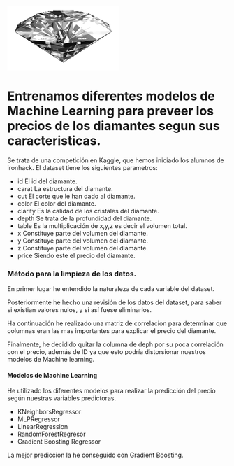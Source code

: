 ![Alt Text](https://github.com/antonioomsg/Diamonds-ML/blob/master/imputs/Diamante-88735.gif)

# Entrenamos diferentes modelos de Machine Learning para preveer los precios de los diamantes segun sus caracteristicas.

Se trata de una competición en Kaggle, que hemos iniciado los alumnos de ironhack. 
El dataset tiene los siguientes parametros:

* id           El id del diamante.
* carat        La estructura del diamante.
* cut          El corte que le han dado al diamante.
* color        El color del diamante.
* clarity      Es la calidad de los cristales del diamante.
* depth        Se trata de la profundidad del diamante.
* table        Es la multiplicación de x,y,z es decir el volumen total.
* x            Constituye parte del volumen del diamante.
* y            Constituye parte del volumen del diamante.
* z            Constituye parte del volumen del diamante.
* price        Siendo este el precio del diamante.


### Método para la limpieza de los datos.

En primer lugar he entendido la naturaleza de cada variable del dataset. 

Posteriormente he hecho una revisión de los datos del dataset, para saber si existian valores nulos, y si así fuese eliminarlos. 

Ha continuación he realizado una matriz de correlacion para determinar que columnas eran las mas importantes para explicar el precio del diamante. 

Finalmente, he decidido quitar la columna de deph por su poca correlación con el precio, además de ID ya que esto podría distorsionar nuestros modelos de Machine learning.

#### Modelos de Machine Learning

He utilizado los diferentes modelos para realizar la predicción del precio según nuestras variables predictoras. 

* KNeighborsRegressor
* MLPRegressor
* LinearRegression
* RandomForestRegresor
* Gradient Boosting Regressor

La mejor prediccion la he conseguido con Gradient Boosting.




